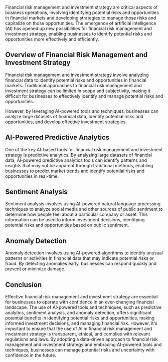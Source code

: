 
Financial risk management and investment strategy are critical aspects of business operations, involving identifying potential risks and opportunities in financial markets and developing strategies to manage those risks and capitalize on those opportunities. The emergence of artificial intelligence (AI) has opened up new possibilities for financial risk management and investment strategy, enabling businesses to identify potential risks and opportunities more effectively and efficiently.

Overview of Financial Risk Management and Investment Strategy
-------------------------------------------------------------

Financial risk management and investment strategy involve analyzing financial data to identify potential risks and opportunities in financial markets. Traditional approaches to financial risk management and investment strategy can be limited in scope and subjectivity, making it difficult for businesses to effectively identify and manage potential risks and opportunities.

However, by leveraging AI-powered tools and techniques, businesses can analyze large datasets of financial data, identify potential risks and opportunities, and develop effective investment strategies.

AI-Powered Predictive Analytics
-------------------------------

One of the key AI-based tools for financial risk management and investment strategy is predictive analytics. By analyzing large datasets of financial data, AI-powered predictive analytics tools can identify patterns and insights that may not be apparent through traditional methods, enabling businesses to predict market trends and identify potential risks and opportunities in real-time.

Sentiment Analysis
------------------

Sentiment analysis involves using AI-powered natural language processing techniques to analyze social media and other sources of public sentiment to determine how people feel about a particular company or asset. This information can be used to inform investment decisions, identifying potential risks and opportunities based on public sentiment.

Anomaly Detection
-----------------

Anomaly detection involves using AI-powered algorithms to identify unusual patterns or activities in financial data that may indicate potential risks or fraud. By detecting anomalies early, businesses can respond quickly and prevent or minimize damage.

Conclusion
----------

Effective financial risk management and investment strategy are essential for businesses to operate with confidence in an ever-changing financial landscape. The use of AI-powered tools and techniques, such as predictive analytics, sentiment analysis, and anomaly detection, offers significant potential benefits in identifying potential risks and opportunities, making informed investment decisions, and managing financial risk. However, it's important to ensure that the use of AI in financial risk management and investment strategy is transparent, ethical, and complies with relevant regulations and laws. By adopting a data-driven approach to financial risk management and investment strategy and embracing AI-powered tools and techniques, businesses can manage potential risks and uncertainty with confidence in the future.
